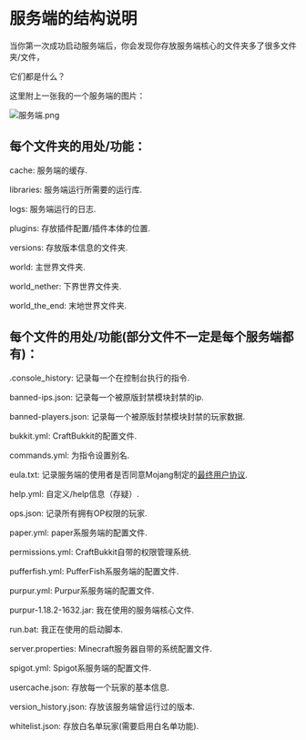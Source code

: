 # 服务端的结构说明

当你第一次成功启动服务端后，你会发现你存放服务端核心的文件夹多了很多文件夹/文件，

它们都是什么？

这里附上一张我的一个服务端的图片：

![服务端.png](https://s1.ax1x.com/2022/08/21/vyIvwQ.png)

## 每个文件夹的用处/功能：

cache: 服务端的缓存.

libraries: 服务端运行所需要的运行库.

logs: 服务端运行的日志.

plugins: 存放插件配置/插件本体的位置.

versions: 存放版本信息的文件夹.

world: 主世界文件夹.

world_nether: 下界世界文件夹.

world_the_end: 末地世界文件夹.

## 每个文件的用处/功能(部分文件不一定是每个服务端都有)：

.console_history: 记录每一个在控制台执行的指令.

banned-ips.json: 记录每一个被原版封禁模块封禁的ip.

banned-players.json: 记录每一个被原版封禁模块封禁的玩家数据.

bukkit.yml: CraftBukkit的配置文件.

commands.yml: 为指令设置别名.

eula.txt: 记录服务端的使用者是否同意Mojang制定的[最终用户协议](https://www.minecraft.net/en-us/eula).

help.yml: 自定义/help信息（存疑）.

ops.json: 记录所有拥有OP权限的玩家.

paper.yml: paper系服务端的配置文件.

permissions.yml: CraftBukkit自带的权限管理系统.

pufferfish.yml: PufferFish系服务端的配置文件.

purpur.yml: Purpur系服务端的配置文件.

purpur-1.18.2-1632.jar: 我在使用的服务端核心文件.

run.bat: 我正在使用的启动脚本.

server.properties: Minecraft服务器自带的系统配置文件.

spigot.yml: Spigot系服务端的配置文件.

usercache.json: 存放每一个玩家的基本信息.

version_history.json: 存放该服务端曾运行过的版本.

whitelist.json: 存放白名单玩家(需要启用白名单功能).